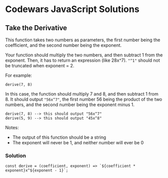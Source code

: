 # Codewars JavaScript Solutions

## Take the Derivative

This function takes two numbers as parameters, the first number being the coefficient, and the second number being the exponent.

Your function should multiply the two numbers, and then subtract 1 from the exponent. Then, it has to return an expression (like 28x^7). `"^1"` should not be truncated when exponent = 2.

For example:

```
derive(7, 8)
```

In this case, the function should multiply 7 and 8, and then subtract 1 from 8. It should output `"56x^7"`, the first number 56 being the product of the two numbers, and the second number being the exponent minus 1.

```
derive(7, 8) --> this should output "56x^7"
derive(5, 9) --> this should output "45x^8"
```

Notes:

- The output of this function should be a string
- The exponent will never be 1, and neither number will ever be 0

### Solution

```
const derive = (coefficient, exponent) => `${coefficient * exponent}x^${exponent - 1}`;
```
